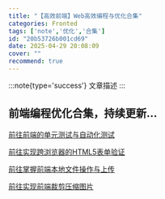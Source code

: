 ```yaml
---
title: "【高效前端】Web高效编程与优化合集"
categories: Fronted
tags: ['note','优化','合集']
id: "20b53726b001cd69"
date: 2025-04-29 20:08:09
cover: ""
recommend: true
---
```


:::note{type='success'}
文章描述
:::


## 前端编程优化合集，持续更新...

[前往前端的单元测试与自动化测试](/article/5ed42a736fbc1c94) <p>
[前往实现跨浏览器的HTML5表单验证](/article/2c2382731368792a) <p>
[前往掌握前端本地文件操作与上传](/article/2d5d804321380f24) <p>
[前往实现前端裁剪压缩图片](/article/5ed42a736fbc1c94) <p>
